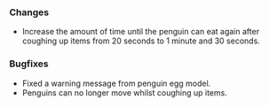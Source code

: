 ### Changes
- Increase the amount of time until the penguin can eat again after coughing up items from 20 seconds to 1 minute and 30 seconds.

### Bugfixes
- Fixed a warning message from penguin egg model.
- Penguins can no longer move whilst coughing up items.
